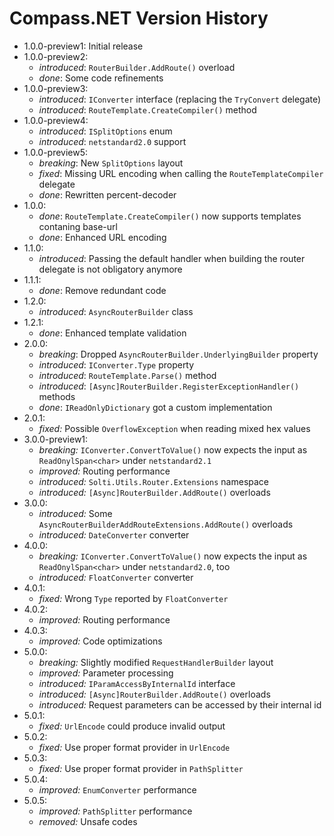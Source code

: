 # Compass.NET Version History

- 1.0.0-preview1: Initial release
- 1.0.0-preview2:
  - *introduced*: `RouterBuilder.AddRoute()` overload
  - *done*: Some code refinements
- 1.0.0-preview3:
  - *introduced*: `IConverter` interface (replacing the `TryConvert` delegate)
  - *introduced*: `RouteTemplate.CreateCompiler()` method
- 1.0.0-preview4:
  - *introduced*: `ISplitOptions` enum
  - *introduced*: `netstandard2.0` support
- 1.0.0-preview5:
  - *breaking*: New `SplitOptions` layout
  - *fixed*: Missing URL encoding when calling the `RouteTemplateCompiler` delegate 
  - *done*: Rewritten percent-decoder
- 1.0.0:
  - *done*: `RouteTemplate.CreateCompiler()` now supports templates contaning base-url
  - *done*: Enhanced URL encoding
- 1.1.0:
  - *introduced*: Passing the default handler when building the router delegate is not obligatory anymore
- 1.1.1:
  - *done*: Remove redundant code
- 1.2.0:
  - *introduced*: `AsyncRouterBuilder` class
- 1.2.1:
  - *done*: Enhanced template validation
- 2.0.0:
  - *breaking*: Dropped `AsyncRouterBuilder.UnderlyingBuilder` property
  - *introduced*: `IConverter.Type` property
  - *introduced*: `RouteTemplate.Parse()` method
  - *introduced*: `[Async]RouterBuilder.RegisterExceptionHandler()` methods
  - *done*: `IReadOnlyDictionary` got a custom implementation
- 2.0.1:
  - *fixed:* Possible `OverflowException` when reading mixed hex values
- 3.0.0-preview1:
  - *breaking:* `IConverter.ConvertToValue()` now expects the input as `ReadOnylSpan<char>` under `netstandard2.1`
  - *improved:* Routing performance
  - *introduced:* `Solti.Utils.Router.Extensions` namespace
  - *introduced:* `[Async]RouterBuilder.AddRoute()` overloads
- 3.0.0:
  - *introduced:* Some `AsyncRouterBuilderAddRouteExtensions.AddRoute()` overloads
  - *introduced:* `DateConverter` converter
- 4.0.0:
  - *breaking:* `IConverter.ConvertToValue()` now expects the input as `ReadOnylSpan<char>` under `netstandard2.0`, too
  - *introduced:* `FloatConverter` converter
- 4.0.1:
  - *fixed:* Wrong `Type` reported by `FloatConverter`
- 4.0.2:
  - *improved:* Routing performance
- 4.0.3:
  - *improved:* Code optimizations
- 5.0.0:
  - *breaking:* Slightly modified `RequestHandlerBuilder` layout
  - *improved:* Parameter processing
  - *introduced:* `IParamAccessByInternalId` interface
  - *introduced:* `[Async]RouterBuilder.AddRoute()` overloads
  - *introduced:* Request parameters can be accessed by their internal id
- 5.0.1:
  - *fixed:* `UrlEncode` could produce invalid output
- 5.0.2:
  - *fixed:* Use proper format provider in `UrlEncode`
- 5.0.3:
  - *fixed:* Use proper format provider in `PathSplitter`
- 5.0.4:
  - *improved:* `EnumConverter` performance
- 5.0.5:
  - *improved:* `PathSplitter` performance
  - *removed:* Unsafe codes